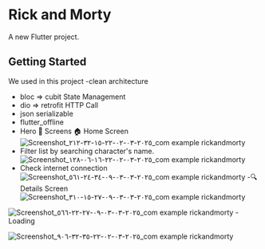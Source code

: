 # Rick and Morty

A new Flutter project.

## Getting Started
We used in this project 
-clean architecture
- bloc => cubit State Management
- dio => retrofit HTTP  Call
- json serializable
- flutter_offline
- Hero
📱 Screens
🏠 Home Screen
![Screenshot_٢٠٢٥-٠٣-٠٢-٢٢-١٥-٣٢-٢١٢_com example rickandmorty](https://github.com/user-attachments/assets/2aba1fee-20fd-463c-9ba8-1801d0625686)
- Filter list by searching character's name.
![Screenshot_٢٠٢٥-٠٣-٠٢-٢٢-١٦-٠٦-١٢٨_com example rickandmorty](https://github.com/user-attachments/assets/db3456e4-4184-40bf-b3a0-1f7420d776af)
- Check internet connection
![Screenshot_٢٠٢٥-٠٣-٠٣-٠٩-٣٤-٢٤-٥٦١_com example rickandmorty](https://github.com/user-attachments/assets/63b6bb93-74b5-4d3a-875b-ee1385642300)
-🔍 Details Screen
![Screenshot_٢٠٢٥-٠٣-٠٣-٠٩-٢٧-١٥-٣١٠_com example rickandmorty](https://github.com/user-attachments/assets/f88f6f32-6cb5-4fac-b919-915cdc5a7ebd)

![Screenshot_٢٠٢٥-٠٣-٠٣-٠٩-٢٧-٢٢-٥٦٦_com example rickandmorty](https://github.com/user-attachments/assets/bd9d51cf-926f-43d9-8480-8fa11b711c1b)
-Loading 

![Screenshot_٢٠٢٥-٠٣-٠٢-٢٢-٣٥-٣٢-٩٠٦_com example rickandmorty](https://github.com/user-attachments/assets/0559f577-fbe8-46c2-bbad-0bcad4ecb80a)
